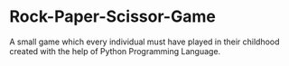 # Rock-Paper-Scissor-Game
A small game which every individual must have played in their childhood created with the help of Python Programming Language.
